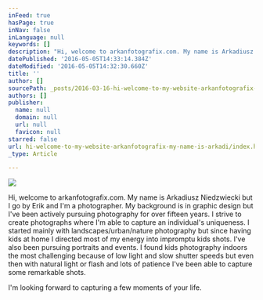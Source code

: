```yaml
---
inFeed: true
hasPage: true
inNav: false
inLanguage: null
keywords: []
description: "Hi, welcome to arkanfotografix.com. My name is Arkadiusz Niedzwiecki but I go by Erik and I'm a photographer. My background is in graphic design but I've been actively pursuing photography for over fifteen years. I strive to create photographs where I'm able to capture an individual's uniqueness. I started mainly with landscapes/urban/nature photography but since having kids at home I directed most of my energy into impromptu kids shots. I've also been pursuing portraits and events. I found kids photography indoors the most challenging because of low light and slow shutter speeds but even then with natural light or flash and lots of patience I've been able to capture some remarkable shots. "
datePublished: '2016-05-05T14:33:14.384Z'
dateModified: '2016-05-05T14:32:30.660Z'
title: ''
author: []
sourcePath: _posts/2016-03-16-hi-welcome-to-my-website-arkanfotografix-my-name-is-arkadi.md
authors: []
publisher:
  name: null
  domain: null
  url: null
  favicon: null
starred: false
url: hi-welcome-to-my-website-arkanfotografix-my-name-is-arkadi/index.html
_type: Article

---
```

![](https://the-grid-user-content.s3-us-west-2.amazonaws.com/24e8b575-4ddf-48cf-9eb2-53094bc4ce14.jpg)

Hi, welcome to arkanfotografix.com. My name is Arkadiusz Niedzwiecki but I go by Erik and I'm a photographer. My background is in graphic design but I've been actively pursuing photography for over fifteen years. I strive to create photographs where I'm able to capture an individual's uniqueness. I started mainly with landscapes/urban/nature photography but since having kids at home I directed most of my energy into impromptu kids shots. I've also been pursuing portraits and events. I found kids photography indoors the most challenging because of low light and slow shutter speeds but even then with natural light or flash and lots of patience I've been able to capture some remarkable shots. 

I'm looking forward to capturing a few moments of your life.